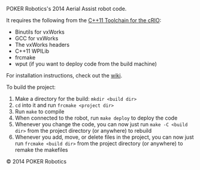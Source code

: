 POKER Robotics's 2014 Aerial Assist robot code.

It requires the following from the [C++11 Toolchain for the cRIO](http://firstforge.wpi.edu/sf/projects/c--11_toochain):

* Binutils for vxWorks
* GCC for vxWorks
* The vxWorks headers
* C++11 WPILib
* frcmake
* wput (if you want to deploy code from the build machine)

For installation instructions, check out the [wiki](http://firstforge.wpi.edu/sf/wiki/do/viewPage/projects.c--11_toochain/wiki/HomePage).

To build the project:

1. Make a directory for the build: ```mkdir <build dir>```
2. ```cd``` into it and run ```frcmake <project dir>```
3. Run ```make``` to compile
4. When connected to the robot, run ```make deploy``` to deploy the code
5. Whenever you change the code, you can now just run ```make -C <build dir>``` from the project directory (or anywhere) to rebuild
6. Whenever you add, move, or delete files in the project, you can now just run ```frcmake <build dir>``` from the project directory (or anywhere) to remake the makefiles

© 2014 POKER Robotics
